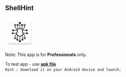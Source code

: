 ## ShellHint
 ![alt text](app/src/main/res/mipmap-xhdpi/icon1.png)

Note:
This app is for **Professionals** only.  

To test app - use **[apk file](https://github.com/SarifIndustries/ShellHint/releases/download/0.1/shellhint01.apk)**  
`Hint : Download it on your Android device and launch.`  
